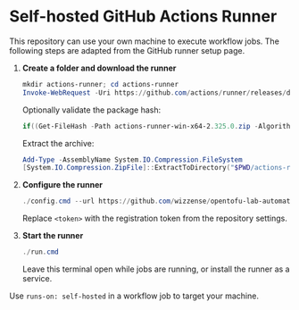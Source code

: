 # Self-hosted GitHub Actions Runner

This repository can use your own machine to execute workflow jobs. The following steps are adapted from the GitHub runner setup page.

1. **Create a folder and download the runner**

   ```powershell
   mkdir actions-runner; cd actions-runner
   Invoke-WebRequest -Uri https://github.com/actions/runner/releases/download/v2.325.0/actions-runner-win-x64-2.325.0.zip -OutFile actions-runner-win-x64-2.325.0.zip
   ```

   Optionally validate the package hash:

   ```powershell
   if((Get-FileHash -Path actions-runner-win-x64-2.325.0.zip -Algorithm SHA256).Hash.ToUpper() -ne '8601aa56828c084b29bdfda574af1fcde0943ce275fdbafb3e6d4a8611245b1b'.ToUpper()){ throw 'Computed checksum did not match' }
   ```

   Extract the archive:

   ```powershell
   Add-Type -AssemblyName System.IO.Compression.FileSystem
   [System.IO.Compression.ZipFile]::ExtractToDirectory("$PWD/actions-runner-win-x64-2.325.0.zip", "$PWD")
   ```

2. **Configure the runner**

   ```powershell
   ./config.cmd --url https://github.com/wizzense/opentofu-lab-automation --token <token>
   ```

   Replace `<token>` with the registration token from the repository settings.

3. **Start the runner**

   ```powershell
   ./run.cmd
   ```

   Leave this terminal open while jobs are running, or install the runner as a service.

Use `runs-on: self-hosted` in a workflow job to target your machine.
